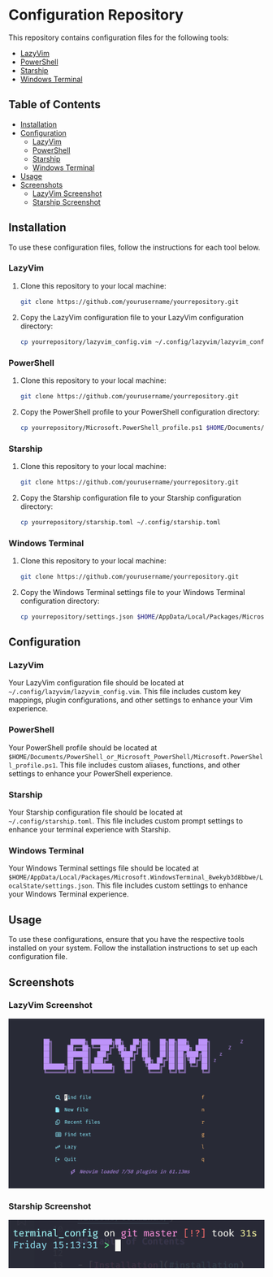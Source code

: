 
# Configuration Repository

This repository contains configuration files for the following tools:

- [LazyVim](https://github.com/LazyVim/LazyVim)
- [PowerShell](https://docs.microsoft.com/en-us/powershell/scripting/overview)
- [Starship](https://starship.rs/)
- [Windows Terminal](https://docs.microsoft.com/en-us/windows/terminal/)

## Table of Contents

- [Installation](#installation)
- [Configuration](#configuration)
  - [LazyVim](#lazyvim)
  - [PowerShell](#powershell)
  - [Starship](#starship)
  - [Windows Terminal](#windows-terminal)
- [Usage](#usage)
- [Screenshots](#screenshots)
  - [LazyVim Screenshot](#lazyvim-screenshot)
  - [Starship Screenshot](#starship-screenshot)


## Installation

To use these configuration files, follow the instructions for each tool below.

### LazyVim

1. Clone this repository to your local machine:
    ```sh
    git clone https://github.com/yourusername/yourrepository.git
    ```
2. Copy the LazyVim configuration file to your LazyVim configuration directory:
    ```sh
    cp yourrepository/lazyvim_config.vim ~/.config/lazyvim/lazyvim_config.vim
    ```

### PowerShell

1. Clone this repository to your local machine:
    ```sh
    git clone https://github.com/yourusername/yourrepository.git
    ```
2. Copy the PowerShell profile to your PowerShell configuration directory:
    ```sh
    cp yourrepository/Microsoft.PowerShell_profile.ps1 $HOME/Documents/PowerShell/Microsoft.PowerShell_profile.ps1
    ```

### Starship

1. Clone this repository to your local machine:
    ```sh
    git clone https://github.com/yourusername/yourrepository.git
    ```
2. Copy the Starship configuration file to your Starship configuration directory:
    ```sh
    cp yourrepository/starship.toml ~/.config/starship.toml
    ```

### Windows Terminal

1. Clone this repository to your local machine:
    ```sh
    git clone https://github.com/yourusername/yourrepository.git
    ```
2. Copy the Windows Terminal settings file to your Windows Terminal configuration directory:
    ```sh
    cp yourrepository/settings.json $HOME/AppData/Local/Packages/Microsoft.WindowsTerminal_8wekyb3d8bbwe/LocalState/settings.json
    ```

## Configuration

### LazyVim

Your LazyVim configuration file should be located at `~/.config/lazyvim/lazyvim_config.vim`. This file includes custom key mappings, plugin configurations, and other settings to enhance your Vim experience.

### PowerShell

Your PowerShell profile should be located at `$HOME/Documents/PowerShell_or_Microsoft_PowerShell/Microsoft.PowerShell_profile.ps1`. This file includes custom aliases, functions, and other settings to enhance your PowerShell experience.

### Starship

Your Starship configuration file should be located at `~/.config/starship.toml`. This file includes custom prompt settings to enhance your terminal experience with Starship.

### Windows Terminal

Your Windows Terminal settings file should be located at `$HOME/AppData/Local/Packages/Microsoft.WindowsTerminal_8wekyb3d8bbwe/LocalState/settings.json`. This file includes custom settings to enhance your Windows Terminal experience.

## Usage

To use these configurations, ensure that you have the respective tools installed on your system. Follow the installation instructions to set up each configuration file.

## Screenshots

### LazyVim Screenshot

![LazyVim Screenshot](/assets/lazyvim_screenshot.png)

### Starship Screenshot

![Starship Screenshot](/assets/starship_screenshot.png)
